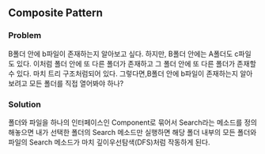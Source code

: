 ## Composite Pattern

### Problem
B폴더 안에 b파일이 존재하는지 알아보고 싶다. 하지만, B폴더 안에는 A폴더도 c파일도 있다. 이처럼 폴더 안에 또 다른 폴더가 존재하고 그 폴더 안에 또 다른 폴더가 존재할 수 있다. 마치 트리 구조처럼되어 있다. 그렇다면,B폴더 안에 b파일이 존재하는지 알아보려고 모든 폴더를 직접 열어봐야 하나? 

### Solution
폴더와 파일을 하나의 인터페이스인 Component로 묶어서 Search라는 메소드를 정의해놓으면 내가 선택한 폴더의 Search 메소드만 실행하면 해당 폴더 내부의 모든 폴더와 파일의 Search 메소드가 마치 깊이우선탐색(DFS)처럼 작동하게 된다.